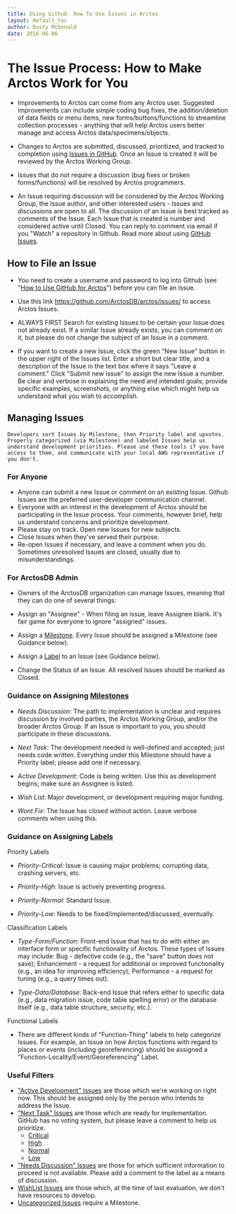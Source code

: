 ```yaml
---
title: Using Github- How To Use Issues in Arctos 
layout: default_toc
author: Dusty McDonald
date: 2016-06-06
---
```


# The Issue Process: How to Make Arctos Work for You

* Improvements to Arctos can come from any Arctos user. Suggested improvements can include simple coding bug fixes, the addition/deletion of 
data fields or menu items, new forms/buttons/functions to streamline collection processes - anything that will help Arctos users better 
manage and access Arctos data/specimens/objects.


* Changes to Arctos are submitted, discussed, prioritized, and tracked to completion 
using [Issues in GitHub](https://github.com/ArctosDB/arctos/issues). Once an Issue is created it will be reviewed by the Arctos Working Group. 


* Issues that do not require a discussion (bug fixes or broken forms/functions) will be resolved by Arctos programmers. 


* An Issue requiring discussion will be considered by the Arctos Working Group, the Issue author, and other interested users - 
Issues and discussions are open to all. The discussion of an Issue is best tracked as comments of the Issue. 
Each Issue that is created is number and considered active until Closed. You can reply to comment via email if you "Watch" a 
repository in Github. Read more about using [GitHub Issues](https://guides.github.com/features/issues/).

## How to File an Issue

* You need to create a username and password to log into Github 
(see "[How to Use GitHub for Arctos](https://github.com/ArctosDB/documentation-wiki/wiki/How-to-Use-Github-for-Arctos)") before you 
can file an Issue. 


* Use this link <https://github.com/ArctosDB/arctos/issues/> to access Arctos Issues.


* ALWAYS FIRST Search for existing Issues to be certain your Issue does not already exist. If a similar Issue already exists, 
you can comment on it, but please do not change the subject of an Issue in a comment.


* If you want to create a new Issue, click the green "New Issue" button in the upper right of the Issues list. Enter a short 
but clear title, and a description of the Issue in the text box where it says "Leave a comment." Click "Submit new issue" 
to assign the new Issue a number. Be clear and verbose in explaining the need and intended goals; provide specific examples,
 screenshots, or anything else which might help us understand what you wish to accomplish.

## Managing Issues

```
Developers sort Issues by Milestone, then Priority label and upvotes. Properly categorized (via Milestone) and labeled Issues help us understand development priorities. Please use these tools if you have access to them, and communicate with your local AWG representative if you don't. 
```

### For Anyone

* Anyone can submit a new Issue or comment on an existing Issue. Github Issues are the preferred user-developer communication channel.
* Everyone with an interest in the development of Arctos should be participating in the Issue process. Your comments, however brief,
help us understand concerns and prioritize development.
* Please stay on track. Open new Issues for new subjects.
* Close Issues when they've served their purpose. 
* Re-open Issues if necessary, and leave a comment when you do. Sometimes unresolved Issues are closed, usually due to misunderstandings. 

### For ArctosDB Admin

* Owners of the ArctosDB organization can manage Issues, meaning that they can do one of several things: 

 * Assign an "Assignee" - When filing an issue, leave Assignee blank. It's fair game for everyone to ignore "assigned" issues.

 * Assign a [Milestone](https://github.com/ArctosDB/arctos/milestones). Every Issue should be assigned a Milestone (see Guidance below).

 * Assign a [Label](https://github.com/ArctosDB/arctos/labels) to an Issue (see Guidance below).

 * Change the Status of an Issue. All resolved Issues should be marked as Closed.

### Guidance on Assigning [Milestones](https://github.com/ArctosDB/arctos/milestones)

* _Needs Discussion_: The path to implementation is unclear and requires discussion by involved parties, the Arctos Working Group, and/or the broader Arctos Group. If an Issue is important to you, you should participate in these discussions.

* _Next Task_: The development needed is well-defined and accepted; just needs code written. Everything under this Milestone should have a Priority label; please add one if necessary.

* _Active Development_: Code is being written. Use this as development begins; make sure an Assignee is listed.

* _Wish List_: Major development, or development requiring major funding.

* _Wont Fix_: The Issue has closed without action. Leave verbose comments when using this.

### Guidance on Assigning [Labels](https://github.com/ArctosDB/arctos/labels)

Priority Labels

 * _Priority-Critical_: Issue is causing major problems; corrupting data, crashing servers, etc.

 * _Priority-High_: Issue is actively preventing progress.

 * _Priority-Normal_: Standard Issue.

 * _Priority-Low_: Needs to be fixed/implemented/discussed, eventually.

Classification Labels

 * _Type-Form/Function_: Front-end Issue that has to do with either an interface form or specific functionality of Arctos. These types of Issues may include: Bug - defective code (e.g., the "save" button does not save); Enhancement - a request for additional or improved functionality (e.g., an idea for improving efficiency); Performance - a request for tuning (e.g., a query times out).

 * _Type-Data/Database_: Back-end Issue that refers either to specific data (e.g., data migration issue, code table spelling error) or the database itself (e.g., data table structure, security, etc.).

Functional Labels

 * There are different kinds of "Function-Thing" labels to help categorize Issues. For example, an Issue on how Arctos functions with regard to places or events (including georeferencing) should be assigned a "Function-Locality/Event/Georeferencing" Label.

### Useful Filters

* ["Active Development" Issues](https://github.com/ArctosDB/arctos/issues?q=is%3Aopen+is%3Aissue+milestone%3A%22Active+Development%22) are those which we're working on right now. This should be assigned only by the person who intends to address the Issue.
* ["Next Task" Issues](https://github.com/ArctosDB/arctos/issues?q=is%3Aopen+is%3Aissue+milestone%3A%22Next+Task%22) are those which are ready for implementation. GitHub has no voting system, but please leave a comment to help us prioritize.
    * [Critical](https://github.com/ArctosDB/arctos/issues?q=is%3Aopen+is%3Aissue+milestone%3A%22Next+Task%22+label%3APriority-Critical)
    * [High](https://github.com/ArctosDB/arctos/issues?utf8=%E2%9C%93&q=is%3Aopen+is%3Aissue+milestone%3A%22Next+Task%22++label%3APriority-High)
    * [Normal](https://github.com/ArctosDB/arctos/issues?utf8=%E2%9C%93&q=is%3Aopen+is%3Aissue+milestone%3A%22Next+Task%22+label%3APriority-Normal)
    * [Low](https://github.com/ArctosDB/arctos/issues?utf8=%E2%9C%93&q=is%3Aopen+is%3Aissue+milestone%3A%22Next+Task%22+label%3APriority-Low)
* ["Needs Discussion" Issues](https://github.com/ArctosDB/arctos/issues?q=is%3Aopen+is%3Aissue+milestone%3A%22Needs+Discussion%22) are those for which sufficient information to proceed is not available. Please add a comment to the label as a means of discussion.
* [WishList Issues](https://github.com/ArctosDB/arctos/issues?q=is%3Aopen+is%3Aissue+milestone%3A%22Wish+List%22) are those which, at the time of last evaluation, we don't have resources to develop.
* [Uncategorized Issues](https://github.com/ArctosDB/arctos/issues?q=is%3Aopen+is%3Aissue+no%3Amilestone) require a Milestone.
 
